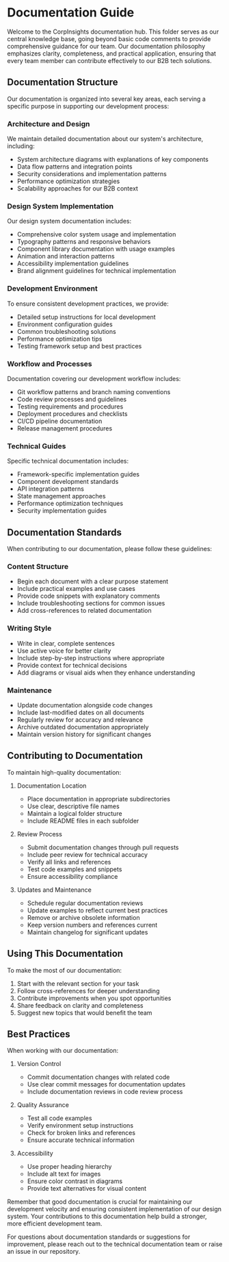 # Documentation Guide

Welcome to the CorpInsights documentation hub. This folder serves as our central knowledge base, going beyond basic code comments to provide comprehensive guidance for our team. Our documentation philosophy emphasizes clarity, completeness, and practical application, ensuring that every team member can contribute effectively to our B2B tech solutions.

## Documentation Structure

Our documentation is organized into several key areas, each serving a specific purpose in supporting our development process:

### Architecture and Design
We maintain detailed documentation about our system's architecture, including:
- System architecture diagrams with explanations of key components
- Data flow patterns and integration points
- Security considerations and implementation patterns
- Performance optimization strategies
- Scalability approaches for our B2B context

### Design System Implementation
Our design system documentation includes:
- Comprehensive color system usage and implementation
- Typography patterns and responsive behaviors
- Component library documentation with usage examples
- Animation and interaction patterns
- Accessibility implementation guidelines
- Brand alignment guidelines for technical implementation

### Development Environment
To ensure consistent development practices, we provide:
- Detailed setup instructions for local development
- Environment configuration guides
- Common troubleshooting solutions
- Performance optimization tips
- Testing framework setup and best practices

### Workflow and Processes
Documentation covering our development workflow includes:
- Git workflow patterns and branch naming conventions
- Code review processes and guidelines
- Testing requirements and procedures
- Deployment procedures and checklists
- CI/CD pipeline documentation
- Release management procedures

### Technical Guides
Specific technical documentation includes:
- Framework-specific implementation guides
- Component development standards
- API integration patterns
- State management approaches
- Performance optimization techniques
- Security implementation guides

## Documentation Standards

When contributing to our documentation, please follow these guidelines:

### Content Structure
- Begin each document with a clear purpose statement
- Include practical examples and use cases
- Provide code snippets with explanatory comments
- Include troubleshooting sections for common issues
- Add cross-references to related documentation

### Writing Style
- Write in clear, complete sentences
- Use active voice for better clarity
- Include step-by-step instructions where appropriate
- Provide context for technical decisions
- Add diagrams or visual aids when they enhance understanding

### Maintenance
- Update documentation alongside code changes
- Include last-modified dates on all documents
- Regularly review for accuracy and relevance
- Archive outdated documentation appropriately
- Maintain version history for significant changes

## Contributing to Documentation

To maintain high-quality documentation:

1. Documentation Location
   - Place documentation in appropriate subdirectories
   - Use clear, descriptive file names
   - Maintain a logical folder structure
   - Include README files in each subfolder

2. Review Process
   - Submit documentation changes through pull requests
   - Include peer review for technical accuracy
   - Verify all links and references
   - Test code examples and snippets
   - Ensure accessibility compliance

3. Updates and Maintenance
   - Schedule regular documentation reviews
   - Update examples to reflect current best practices
   - Remove or archive obsolete information
   - Keep version numbers and references current
   - Maintain changelog for significant updates

## Using This Documentation

To make the most of our documentation:

1. Start with the relevant section for your task
2. Follow cross-references for deeper understanding
3. Contribute improvements when you spot opportunities
4. Share feedback on clarity and completeness
5. Suggest new topics that would benefit the team

## Best Practices

When working with our documentation:

1. Version Control
   - Commit documentation changes with related code
   - Use clear commit messages for documentation updates
   - Include documentation reviews in code review process

2. Quality Assurance
   - Test all code examples
   - Verify environment setup instructions
   - Check for broken links and references
   - Ensure accurate technical information

3. Accessibility
   - Use proper heading hierarchy
   - Include alt text for images
   - Ensure color contrast in diagrams
   - Provide text alternatives for visual content

Remember that good documentation is crucial for maintaining our development velocity and ensuring consistent implementation of our design system. Your contributions to this documentation help build a stronger, more efficient development team.

For questions about documentation standards or suggestions for improvement, please reach out to the technical documentation team or raise an issue in our repository.